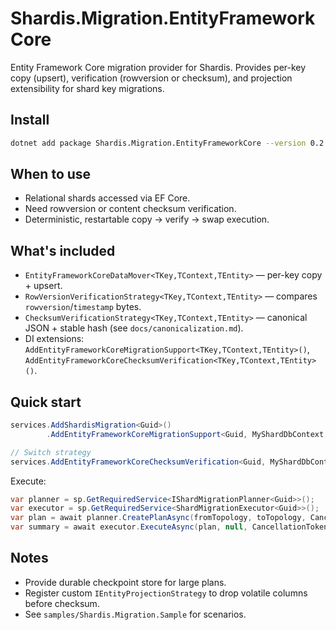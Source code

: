 # Shardis.Migration.EntityFrameworkCore

Entity Framework Core migration provider for Shardis. Provides per-key copy (upsert), verification (rowversion or checksum), and projection extensibility for shard key migrations.

## Install

```bash
dotnet add package Shardis.Migration.EntityFrameworkCore --version 0.2.*
```

## When to use

* Relational shards accessed via EF Core.
* Need rowversion or content checksum verification.
* Deterministic, restartable copy → verify → swap execution.

## What's included

* `EntityFrameworkCoreDataMover<TKey,TContext,TEntity>` — per-key copy + upsert.
* `RowVersionVerificationStrategy<TKey,TContext,TEntity>` — compares `rowversion`/`timestamp` bytes.
* `ChecksumVerificationStrategy<TKey,TContext,TEntity>` — canonical JSON + stable hash (see `docs/canonicalization.md`).
* DI extensions: `AddEntityFrameworkCoreMigrationSupport<TKey,TContext,TEntity>()`, `AddEntityFrameworkCoreChecksumVerification<TKey,TContext,TEntity>()`.

## Quick start

```csharp
services.AddShardisMigration<Guid>()
        .AddEntityFrameworkCoreMigrationSupport<Guid, MyShardDbContext, MyEntity>();

// Switch strategy
services.AddEntityFrameworkCoreChecksumVerification<Guid, MyShardDbContext, MyEntity>();
```

Execute:

```csharp
var planner = sp.GetRequiredService<IShardMigrationPlanner<Guid>>();
var executor = sp.GetRequiredService<ShardMigrationExecutor<Guid>>();
var plan = await planner.CreatePlanAsync(fromTopology, toTopology, CancellationToken.None);
var summary = await executor.ExecuteAsync(plan, null, CancellationToken.None);
```

## Notes

* Provide durable checkpoint store for large plans.
* Register custom `IEntityProjectionStrategy` to drop volatile columns before checksum.
* See `samples/Shardis.Migration.Sample` for scenarios.
